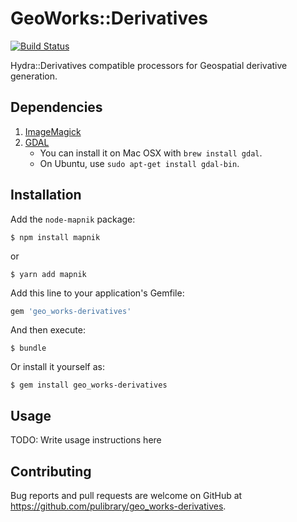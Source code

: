 # GeoWorks::Derivatives

[![Build Status](https://img.shields.io/travis/pulibrary/geo_works-derivatives/master.svg)](https://travis-ci.org/pulibrary/geo_works-derivatives)

Hydra::Derivatives compatible processors for Geospatial derivative generation.

## Dependencies

1. [ImageMagick](http://www.imagemagick.org/)
1. [GDAL](http://www.gdal.org/)
    * You can install it on Mac OSX with `brew install gdal`.
    * On Ubuntu, use `sudo apt-get install gdal-bin`.

## Installation

Add the `node-mapnik` package:

```
$ npm install mapnik
```

or

```
$ yarn add mapnik
```


Add this line to your application's Gemfile:

```ruby
gem 'geo_works-derivatives'
```

And then execute:

    $ bundle

Or install it yourself as:

    $ gem install geo_works-derivatives

## Usage

TODO: Write usage instructions here

## Contributing

Bug reports and pull requests are welcome on GitHub at https://github.com/pulibrary/geo_works-derivatives.
